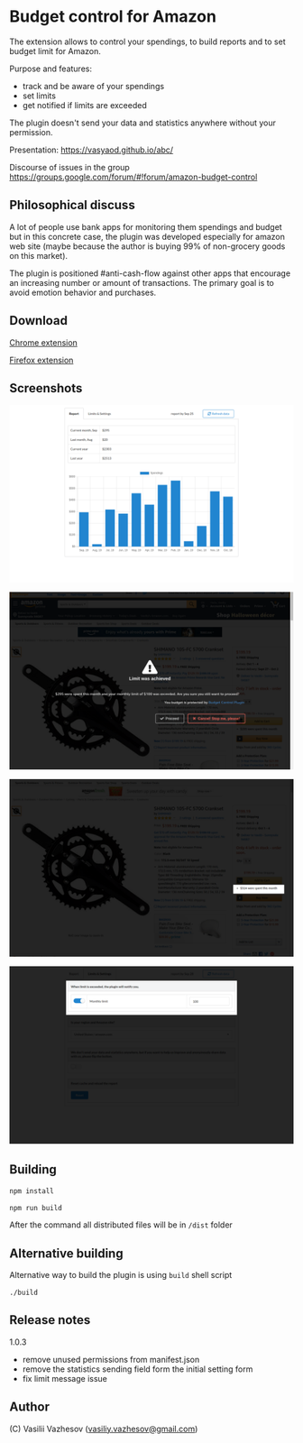 # Budget control for Amazon

The extension allows to control your spendings, to build reports and to set budget limit for Amazon.

Purpose and features:
 - track and be aware of your spendings
 - set limits
 - get notified if limits are exceeded

The plugin doesn't send your data and statistics anywhere without your permission.

Presentation: https://vasyaod.github.io/abc/

Discourse of issues in the group https://groups.google.com/forum/#!forum/amazon-budget-control

## Philosophical discuss

A lot of people use bank apps for monitoring them spendings and budget but in this concrete case, the plugin was developed especially for amazon web site (maybe because the author is buying 99% of non-grocery goods on this market).

The plugin is positioned #anti-cash-flow against other apps that encourage an increasing number or amount of transactions. The primary goal is to avoid emotion behavior and purchases.

## Download

[Chrome extension](https://bit.ly/2mA03Ie)

[Firefox extension](https://mzl.la/2nOiSHJ)

## Screenshots

![Report Screenshot](/promotion/screenshot1-1280x800.png)

![Limit Screenshot](/promotion/screenshot2-1280x800.png)

![Limit Screenshot](/promotion/screenshot3-1280x800.png)

![Settings Screenshot](/promotion/screenshot4-1280x800.png)

## Building

```
npm install
```

```
npm run build
```

After the command all distributed files will be in `/dist` folder

## Alternative building

Alternative way to build the plugin is using `build` shell script

```
./build
```

## Release notes

1.0.3

 - remove unused permissions from manifest.json
 - remove the statistics sending field form the initial setting form
 - fix limit message issue

## Author

(C) Vasilii Vazhesov (vasiliy.vazhesov@gmail.com)